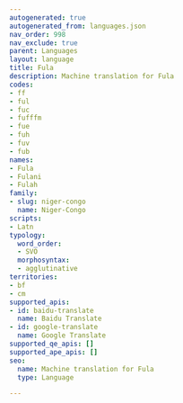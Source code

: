 ```yaml
---
autogenerated: true
autogenerated_from: languages.json
nav_order: 998
nav_exclude: true
parent: Languages
layout: language
title: Fula
description: Machine translation for Fula
codes:
- ff
- ful
- fuc
- fufffm
- fue
- fuh
- fuv
- fub
names:
- Fula
- Fulani
- Fulah
family:
- slug: niger-congo
  name: Niger-Congo
scripts:
- Latn
typology:
  word_order:
  - SVO
  morphosyntax:
  - agglutinative
territories:
- bf
- cm
supported_apis:
- id: baidu-translate
  name: Baidu Translate
- id: google-translate
  name: Google Translate
supported_qe_apis: []
supported_ape_apis: []
seo:
  name: Machine translation for Fula
  type: Language

---
```


